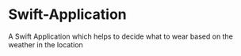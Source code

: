 # Swift-Application
A Swift Application which helps to decide what to wear based on the weather in the location

